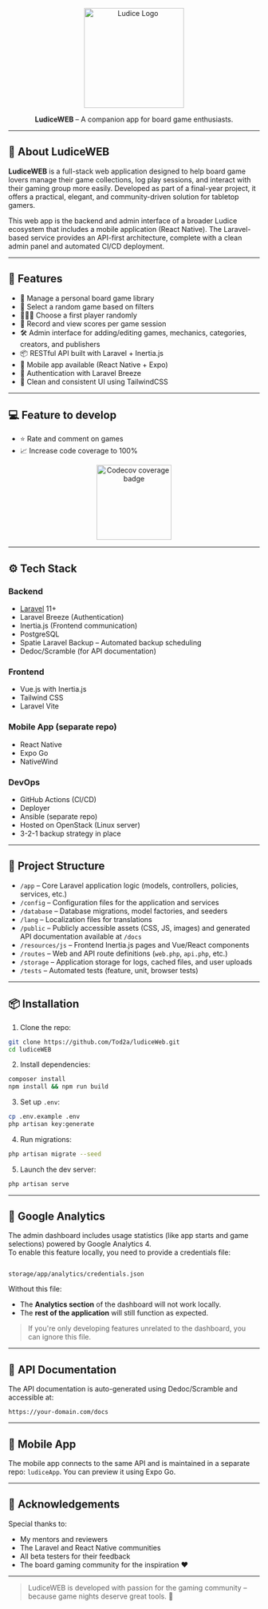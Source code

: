 <p align="center">
  <img src="https://ludice.app/logo.png" width="200" alt="Ludice Logo">
</p>


<p align="center">
  <strong>LudiceWEB</strong> – A companion app for board game enthusiasts.
</p>

---

## 🧩 About LudiceWEB

**LudiceWEB** is a full-stack web application designed to help board game lovers manage their game collections, log play sessions, and interact with their gaming group more easily. Developed as part of a final-year project, it offers a practical, elegant, and community-driven solution for tabletop gamers.

This web app is the backend and admin interface of a broader Ludice ecosystem that includes a mobile application (React Native). The Laravel-based service provides an API-first architecture, complete with a clean admin panel and automated CI/CD deployment.

---

## 🚀 Features

- 🎲 Manage a personal board game library
- 🔄 Select a random game based on filters
- 🧑‍🤝‍🧑 Choose a first player randomly
- 📝 Record and view scores per game session
- 🛠️ Admin interface for adding/editing games, mechanics, categories, creators, and publishers
- 📦 RESTful API built with Laravel + Inertia.js
- 📱 Mobile app available (React Native + Expo)
- 🔐 Authentication with Laravel Breeze
- 🧼 Clean and consistent UI using TailwindCSS

---

## 💻 Feature to develop

- ⭐ Rate and comment on games  
- 📈 Increase code coverage to 100%

<p align="center">
  <a href="https://codecov.io/gh/Tod2a/ludiceWeb/branch/develop">
    <img 
      src="https://codecov.io/gh/Tod2a/ludiceWeb/branch/develop/graph/badge.svg?token=YJ2ZXB9WUC" 
      alt="Codecov coverage badge" 
      style="width: 150px; height: auto;"
    />
  </a>
</p>

---

## ⚙️ Tech Stack

### Backend
- [Laravel](https://laravel.com) 11+
- Laravel Breeze (Authentication)
- Inertia.js (Frontend communication)
- PostgreSQL
- Spatie Laravel Backup – Automated backup scheduling
- Dedoc/Scramble (for API documentation)

### Frontend 
- Vue.js with Inertia.js
- Tailwind CSS
- Laravel Vite

### Mobile App (separate repo)
- React Native
- Expo Go
- NativeWind

### DevOps
- GitHub Actions (CI/CD)
- Deployer
- Ansible (separate repo)
- Hosted on OpenStack (Linux server)
- 3-2-1 backup strategy in place

---

## 📂 Project Structure

- `/app` – Core Laravel application logic (models, controllers, policies, services, etc.)
- `/config` – Configuration files for the application and services
- `/database` – Database migrations, model factories, and seeders
- `/lang` – Localization files for translations
- `/public` – Publicly accessible assets (CSS, JS, images) and generated API documentation available at `/docs`
- `/resources/js` – Frontend Inertia.js pages and Vue/React components
- `/routes` – Web and API route definitions (`web.php`, `api.php`, etc.)
- `/storage` – Application storage for logs, cached files, and user uploads
- `/tests` – Automated tests (feature, unit, browser tests)

---

## 📦 Installation

1. Clone the repo:
```bash
git clone https://github.com/Tod2a/ludiceWeb.git
cd ludiceWEB
```

2. Install dependencies:
```bash
composer install
npm install && npm run build
```

3. Set up `.env`:
```bash
cp .env.example .env
php artisan key:generate
```

4. Run migrations:
```bash
php artisan migrate --seed
```

5. Launch the dev server:
```bash
php artisan serve
```

---

## 🔐 Google Analytics

The admin dashboard includes usage statistics (like app starts and game selections) powered by Google Analytics 4.  
To enable this feature locally, you need to provide a credentials file:

```

storage/app/analytics/credentials.json

```

Without this file:
- The **Analytics section** of the dashboard will not work locally.
- The **rest of the application** will still function as expected.

> If you're only developing features unrelated to the dashboard, you can ignore this file.

---

## 📖 API Documentation

The API documentation is auto-generated using Dedoc/Scramble and accessible at:
```
https://your-domain.com/docs
```
---

## 📱 Mobile App

The mobile app connects to the same API and is maintained in a separate repo: `ludiceApp`.
You can preview it using Expo Go.

---

## 🙏 Acknowledgements

Special thanks to:
- My mentors and reviewers
- The Laravel and React Native communities
- All beta testers for their feedback
- The board gaming community for the inspiration ❤️

---

> LudiceWEB is developed with passion for the gaming community – because game nights deserve great tools. 🎲
